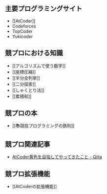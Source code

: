 ## 主要プログラミングサイト
- [[AtCoder]]	
- Codeforces
- TopCoder
- Yukicoder

## 競プロにおける知識
- [[アルゴリズムで使う数学]]
- [[座標圧縮]]
- [[半分全列挙]]
- [[二分探索]]
- [[しゃくとり法]]
- [[累積和]]

## 競プロの本
- [[📚競技プログラミングの鉄則]] 

## 競プロ関連記事
- [AtCoder黄色を目指してやってきたこと - Qiita](https://qiita.com/hamamu/items/2e342d46d9f54732d42c)

## 競プロ拡張機能
- [[AtCoderの拡張機能]]